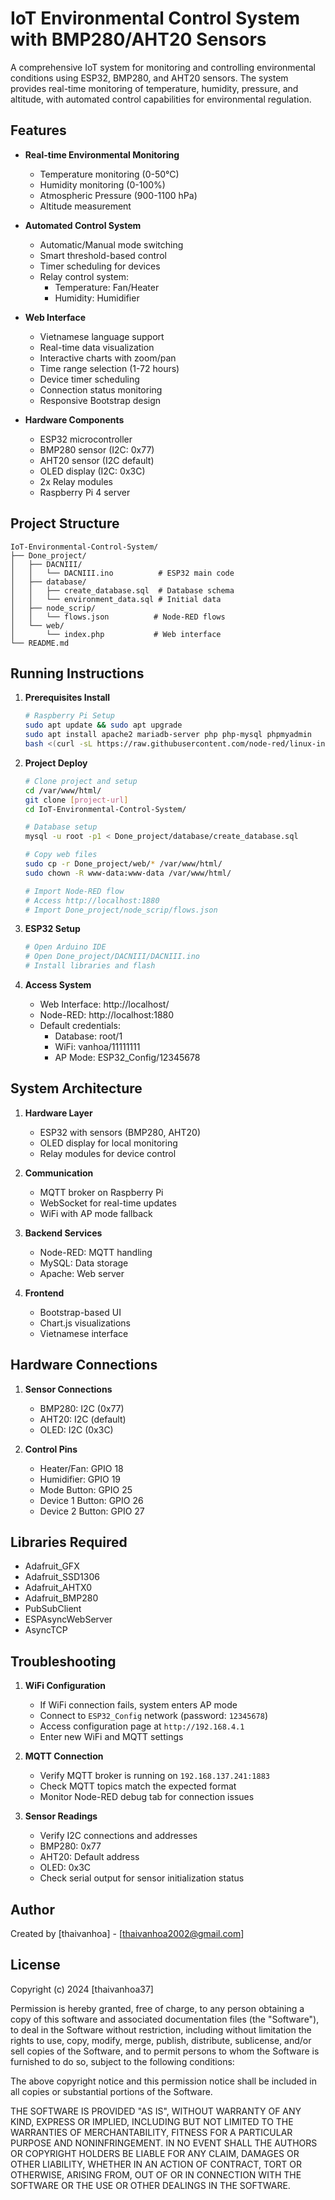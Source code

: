 # IoT Environmental Control System with BMP280/AHT20 Sensors

A comprehensive IoT system for monitoring and controlling environmental conditions using ESP32, BMP280, and AHT20 sensors. The system provides real-time monitoring of temperature, humidity, pressure, and altitude, with automated control capabilities for environmental regulation.

## Features

- **Real-time Environmental Monitoring**
  - Temperature monitoring (0-50°C)
  - Humidity monitoring (0-100%)
  - Atmospheric Pressure (900-1100 hPa)
  - Altitude measurement

- **Automated Control System**
  - Automatic/Manual mode switching
  - Smart threshold-based control
  - Timer scheduling for devices
  - Relay control system:
    - Temperature: Fan/Heater
    - Humidity: Humidifier

- **Web Interface**
  - Vietnamese language support
  - Real-time data visualization
  - Interactive charts with zoom/pan
  - Time range selection (1-72 hours)
  - Device timer scheduling
  - Connection status monitoring
  - Responsive Bootstrap design

- **Hardware Components**
  - ESP32 microcontroller
  - BMP280 sensor (I2C: 0x77)
  - AHT20 sensor (I2C default)
  - OLED display (I2C: 0x3C)
  - 2x Relay modules
  - Raspberry Pi 4 server

## Project Structure

```
IoT-Environmental-Control-System/
├── Done_project/
│   ├── DACNIII/
│   │   └── DACNIII.ino          # ESP32 main code
│   ├── database/
│   │   ├── create_database.sql  # Database schema
│   │   └── environment_data.sql # Initial data
│   ├── node_scrip/
│   │   └── flows.json          # Node-RED flows
│   └── web/
│       └── index.php           # Web interface
└── README.md
```

## Running Instructions

1. **Prerequisites Install**
   ```bash
   # Raspberry Pi Setup
   sudo apt update && sudo apt upgrade
   sudo apt install apache2 mariadb-server php php-mysql phpmyadmin
   bash <(curl -sL https://raw.githubusercontent.com/node-red/linux-installers/master/deb/update-nodejs-and-nodered)
   ```

2. **Project Deploy**
   ```bash
   # Clone project and setup
   cd /var/www/html/
   git clone [project-url]
   cd IoT-Environmental-Control-System/

   # Database setup
   mysql -u root -p1 < Done_project/database/create_database.sql

   # Copy web files
   sudo cp -r Done_project/web/* /var/www/html/
   sudo chown -R www-data:www-data /var/www/html/

   # Import Node-RED flow
   # Access http://localhost:1880
   # Import Done_project/node_scrip/flows.json
   ```

3. **ESP32 Setup**
   ```bash
   # Open Arduino IDE
   # Open Done_project/DACNIII/DACNIII.ino
   # Install libraries and flash
   ```

4. **Access System**
   - Web Interface: http://localhost/
   - Node-RED: http://localhost:1880
   - Default credentials:
     * Database: root/1
     * WiFi: vanhoa/11111111
     * AP Mode: ESP32_Config/12345678

## System Architecture

1. **Hardware Layer**
   - ESP32 with sensors (BMP280, AHT20)
   - OLED display for local monitoring
   - Relay modules for device control

2. **Communication**
   - MQTT broker on Raspberry Pi
   - WebSocket for real-time updates
   - WiFi with AP mode fallback

3. **Backend Services**
   - Node-RED: MQTT handling
   - MySQL: Data storage
   - Apache: Web server

4. **Frontend**
   - Bootstrap-based UI
   - Chart.js visualizations
   - Vietnamese interface

## Hardware Connections

1. **Sensor Connections**
   - BMP280: I2C (0x77)
   - AHT20: I2C (default)
   - OLED: I2C (0x3C)

2. **Control Pins**
   - Heater/Fan: GPIO 18
   - Humidifier: GPIO 19
   - Mode Button: GPIO 25
   - Device 1 Button: GPIO 26
   - Device 2 Button: GPIO 27

## Libraries Required

- Adafruit_GFX
- Adafruit_SSD1306
- Adafruit_AHTX0
- Adafruit_BMP280
- PubSubClient
- ESPAsyncWebServer
- AsyncTCP

## Troubleshooting

1. **WiFi Configuration**
   - If WiFi connection fails, system enters AP mode
   - Connect to `ESP32_Config` network (password: `12345678`)
   - Access configuration page at `http://192.168.4.1`
   - Enter new WiFi and MQTT settings

2. **MQTT Connection**
   - Verify MQTT broker is running on `192.168.137.241:1883`
   - Check MQTT topics match the expected format
   - Monitor Node-RED debug tab for connection issues

3. **Sensor Readings**
   - Verify I2C connections and addresses
    * BMP280: 0x77
    * AHT20: Default address
    * OLED: 0x3C
   - Check serial output for sensor initialization status

## Author

Created by [thaivanhoa] - [thaivanhoa2002@gmail.com]

## License

Copyright (c) 2024 [thaivanhoa37]

Permission is hereby granted, free of charge, to any person obtaining a copy
of this software and associated documentation files (the "Software"), to deal
in the Software without restriction, including without limitation the rights
to use, copy, modify, merge, publish, distribute, sublicense, and/or sell
copies of the Software, and to permit persons to whom the Software is
furnished to do so, subject to the following conditions:

The above copyright notice and this permission notice shall be included in all
copies or substantial portions of the Software.

THE SOFTWARE IS PROVIDED "AS IS", WITHOUT WARRANTY OF ANY KIND, EXPRESS OR
IMPLIED, INCLUDING BUT NOT LIMITED TO THE WARRANTIES OF MERCHANTABILITY,
FITNESS FOR A PARTICULAR PURPOSE AND NONINFRINGEMENT. IN NO EVENT SHALL THE
AUTHORS OR COPYRIGHT HOLDERS BE LIABLE FOR ANY CLAIM, DAMAGES OR OTHER
LIABILITY, WHETHER IN AN ACTION OF CONTRACT, TORT OR OTHERWISE, ARISING FROM,
OUT OF OR IN CONNECTION WITH THE SOFTWARE OR THE USE OR OTHER DEALINGS IN THE
SOFTWARE.
